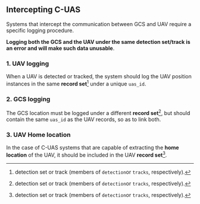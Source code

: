 ## Intercepting C-UAS

Systems that intercept the communication between GCS and UAV require a 
specific logging procedure.

**Logging both the GCS and the UAV under the same detection set/track is an error
and will make such data unusable**.

### 1. UAV logging
When a UAV is detected or tracked, the system should log the UAV position
instances in the same **record set**[^1] under a unique `uas_id`.

### 2. GCS logging
The GCS location must be logged under a different **record set**[^1], but should
contain the same `uas_id` as the UAV records, so as to link both.

### 3. UAV Home location
In the case of C-UAS systems that are capable of extracting the **home location** of the UAV,
it should be included in the UAV **record set**[^1].

[^1]: detection set or track (members of `detection`or `tracks`, respectively).
